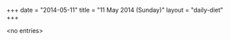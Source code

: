 +++
date = "2014-05-11"
title = "11 May 2014 (Sunday)"
layout = "daily-diet"
+++

<p>&lt;no entries&gt;</p>